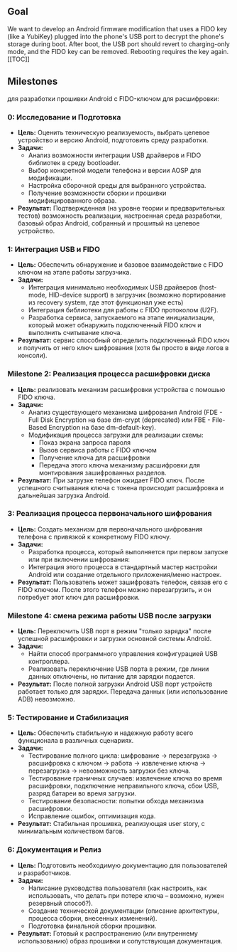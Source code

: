 ## Goal
We want to develop an Android firmware modification that uses a FIDO key (like a YubiKey) plugged into the phone's USB port to decrypt the phone's storage during boot. After boot, the USB port should revert to charging-only mode, and the FIDO key can be removed. Rebooting requires the key again.
[[TOC]]
## Milestones
для разработки прошивки Android с FIDO-ключом для расшифровки:

### 0: Исследование и Подготовка

- **Цель:** Оценить техническую реализуемость, выбрать целевое устройство и версию Android, подготовить среду разработки.
- **Задачи:**
    - Анализ возможности интеграции USB драйверов и FIDO библиотек в среду bootloader.
    - Выбор конкретной модели телефона и версии AOSP для модификации.
    - Настройка сборочной среды для выбранного устройства.
    - Получение возможности сборки и прошивки модифицированного образа.
- **Результат:** Подтвержденная (на уровне теории и предварительных тестов) возможность реализации, настроенная среда разработки, базовый образ Android, собранный и прошитый на целевое устройство.

### 1: Интеграция USB и FIDO

- **Цель:** Обеспечить обнаружение и базовое взаимодействие с FIDO ключом на этапе работы загрузчика.
- **Задачи:**
    - Интеграция минимально необходимых USB драйверов (host-mode, HID-device support) в загрузчик (возможно портирование из recovery system, где этот функционал уже есть)
    - Интеграция библиотеки для работы с FIDO протоколом (U2F).
    - Разработка сервиса, запускаемого на этапе инициализации, который может обнаружить подключенный FIDO ключ и выполнить считывание ключа.
- **Результат:** сервис способный определить подключенный FIDO ключ и получить от него ключ шифрования (хотя бы просто в виде логов в консоли).
### Milestone 2: Реализация процесса расшифровки диска
- **Цель:** реализовать механизм расшифровки устройства с помошью FIDO ключа.
- **Задачи:**
    - Анализ существующего механизма шифрования Android (FDE - Full Disk Encryption на базе dm-crypt (deprecated) или FBE - File-Based Encryption на базе dm-default-key).
    - Модификация процесса загрузки для реализации схемы:
        - Показ экрана запроса пароля
        - Вызов сервиса работы с FIDO ключом
        - Получение ключа для расшифровки
        - Передача этого ключа механизму расшифровки для монтирования зашифрованных разделов.
- **Результат:** При загрузке телефон ожидает FIDO ключ. После успешного считывания ключа с токена происходит расшифровка и дальнейшая загрузка Android.

### 3: Реализация процесса первоначального шифрования

- **Цель:** Создать механизм для первоначального шифрования телефона с привязкой к конкретному FIDO ключу.
- **Задачи:**
    - Разработка процесса, который выполняется при первом запуске или при включении шифрования:
    - Интеграция этого процесса в стандартный мастер настройки Android или создание отдельного приложения/меню настроек.
- **Результат:** Пользователь может зашифровать телефон, связав его с FIDO ключом. После этого телефон можно перезагрузить, и он потребует этот ключ для расшифровки.

### Milestone 4: смена режима работы USB после загрузки

- **Цель:** Переключить USB порт в режим "только зарядка" после успешной расшифровки и загрузки основной системы Android.
- **Задачи:**
    - Найти способ программного управления конфигурацией USB контроллера.
    - Реализовать переключение USB порта в режим, где линии данных отключены, но питание для зарядки подается.
- **Результат:** После полной загрузки Android USB порт устройств работает только для зарядки. Передача данных (или использование ADB) невозможно.

### 5: Тестирование и Стабилизация 

- **Цель:** Обеспечить стабильную и надежную работу всего функционала в различных сценариях.
- **Задачи:**
    - Тестирование полного цикла: шифрование -> перезагрузка -> расшифровка с ключом -> работа -> извлечение ключа -> перезагрузка -> невозможность загрузки без ключа.
    - Тестирование граничных случаев: извлечение ключа во время расшифровки, подключение неправильного ключа, сбои USB, разряд батареи во время загрузки.
    - Тестирование безопасности: попытки обхода механизма расшифровки.
    - Исправление ошибок, оптимизация кода.
- **Результат:** Стабильная прошивка, реализующая user story, с минимальным количеством багов.

### 6: Документация и Релиз

- **Цель:** Подготовить необходимую документацию для пользователей и разработчиков.
- **Задачи:**
    - Написание руководства пользователя (как настроить, как использовать, что делать при потере ключа – возможно, нужен резервный способ?).
    - Создание технической документации (описание архитектуры, процесса сборки, внесенных изменений).
    - Подготовка финальной сборки прошивки.
- **Результат:** Готовый к распространению (или внутреннему использованию) образ прошивки и сопутствующая документация.
